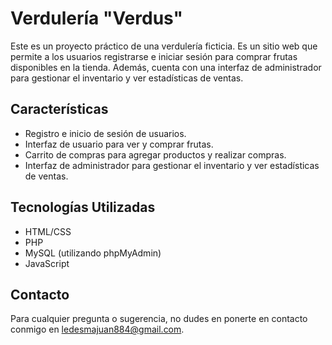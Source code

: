# Verdulería "Verdus"

Este es un proyecto práctico de una verdulería ficticia. Es un sitio web que permite a los usuarios registrarse e iniciar sesión para comprar frutas disponibles en la tienda. Además, cuenta con una interfaz de administrador para gestionar el inventario y ver estadísticas de ventas.

## Características

- Registro e inicio de sesión de usuarios.
- Interfaz de usuario para ver y comprar frutas.
- Carrito de compras para agregar productos y realizar compras.
- Interfaz de administrador para gestionar el inventario y ver estadísticas de ventas.

## Tecnologías Utilizadas

- HTML/CSS
- PHP
- MySQL (utilizando phpMyAdmin)
- JavaScript

## Contacto

Para cualquier pregunta o sugerencia, no dudes en ponerte en contacto conmigo en ledesmajuan884@gmail.com.
